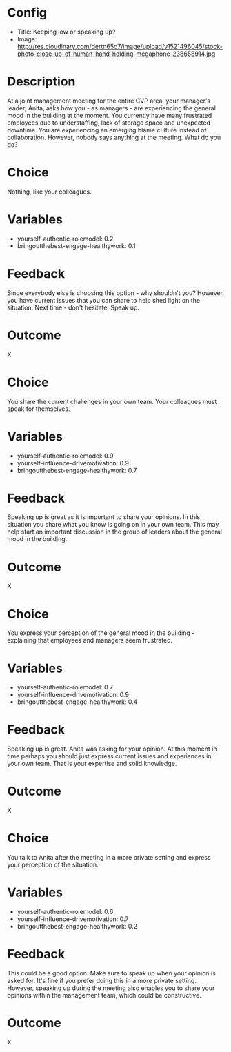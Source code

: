 # Config
 - Title: Keeping low or speaking up?
 - Image: http://res.cloudinary.com/dertn65o7/image/upload/v1521496045/stock-photo-close-up-of-human-hand-holding-megaphone-238658914.jpg

# Description

At a joint management meeting for the entire CVP area, your manager's leader, Anita, asks how you - as managers - are experiencing the general mood in the building at the moment. You currently have many frustrated employees due to understaffing, lack of storage space and unexpected downtime. You are experiencing an emerging blame culture instead of collaboration.  However, nobody says anything at the meeting. What do you do?

# Choice
Nothing, like your colleagues. 

# Variables
 - yourself-authentic-rolemodel: 0.2
 - bringoutthebest-engage-healthywork: 0.1

# Feedback
Since everybody else is choosing this option - why shouldn't you? However, you have current issues that you can share to help shed light on the situation. Next time - don't hesitate: Speak up. 

# Outcome
X

# Choice
You share the current challenges in your own team. Your colleagues must speak for themselves.

# Variables
 - yourself-authentic-rolemodel: 0.9
 - yourself-influence-drivemotivation: 0.9
 - bringoutthebest-engage-healthywork: 0.7

# Feedback
Speaking up is great as it is important to share your opinions. In this situation you share what you know is going on in your own team. This may help start an important discussion in the group of leaders about the general mood in the building.

# Outcome
X

# Choice
You express your perception of the general mood in the building - explaining that employees and managers seem frustrated. 

# Variables
 - yourself-authentic-rolemodel: 0.7
 - yourself-influence-drivemotivation: 0.9
 - bringoutthebest-engage-healthywork: 0.4

# Feedback
Speaking up is great. Anita was asking for your opinion. At this moment in time perhaps you should just express current issues and experiences in your own team. That is your expertise and solid knowledge. 

# Outcome
X

# Choice
You talk to Anita after the meeting in a more private setting and express your perception of the situation. 

# Variables
 - yourself-authentic-rolemodel: 0.6
 - yourself-influence-drivemotivation: 0.7
 - bringoutthebest-engage-healthywork: 0.2

# Feedback
This could be a good option. Make sure to speak up when your opinion is asked for. It's fine if you prefer doing this in a more private setting. However, speaking up during the meeting also enables you to share your opinions within the management team, which could be constructive.

# Outcome
X

